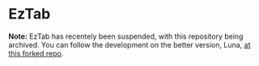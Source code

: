# EzTab
**Note:** EzTab has recentely been suspended, with this repository being archived. You can follow the development on the better version, Luna, [at this forked repo](https://github.com/doamatto/Luna).
